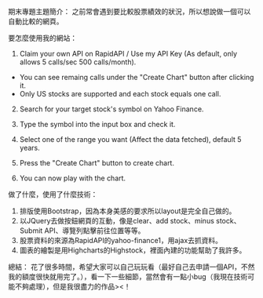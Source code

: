 期末專題主題簡介：
之前常會遇到要比較股票績效的狀況，所以想說做一個可以自動比較的網頁。

要怎麼使用我的網站：
1. Claim your own API on RapidAPI / Use my API Key (As default, only allows 5 calls/sec 500 calls/month).
* You can see remaing calls under the "Create Chart" button after clicking it.
* Only US stocks are supported and each stock equals one call.

2. Search for your target stock's symbol on Yahoo Finance.

3. Type the symbol into the input box and check it.

4. Select one of the range you want (Affect the data fetched), default 5 years.

5. Press the "Create Chart" button to create chart.

6. You can now play with the chart.

做了什麼，使用了什麼技術：
1. 排版使用Bootstrap，因為本身美感的要求所以layout是完全自己做的。
2. 以JQuery去做按鈕網頁的互動，像是clear、add stock、minus stock、Submit API、導覽列點擊前往位置等等。
3. 股票資料的來源為RapidAPI的yahoo-finance1，用ajax去抓資料。
4. 圖表的繪製是用Highcharts的Highstock，裡面內建的功能幫助了我許多。

總結：
花了很多時間，希望大家可以自己玩玩看（最好自己去申請一個API，不然我的額度很快就用完了。），看一下一些細節，當然會有一點小bug（我現在技術可能不夠處理），但是我很盡力的作品><！

